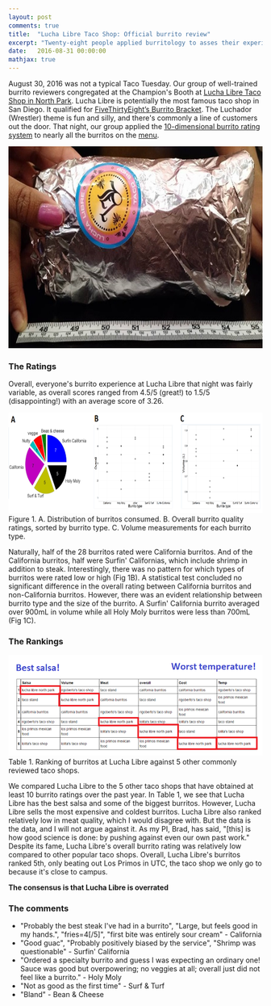 ```yaml
---
layout: post
comments: true
title:  "Lucha Libre Taco Shop: Official burrito review"
excerpt: "Twenty-eight people applied burritology to asses their experiences eating burritos at the famous Lucha Libre Taco Shop in San Diego."
date:   2016-08-31 00:00:00
mathjax: true
---
```


August 30, 2016 was not a typical Taco Tuesday. Our group of well-trained burrito reviewers congregated at the Champion's
Booth at [Lucha Libre Taco Shop in North Park](http://www.tacosmackdown.com/). Lucha Libre is potentially the most famous taco shop
in San Diego. It qualified for [FiveThirtyEight’s Burrito Bracket](http://fivethirtyeight.com/burrito/#brackets-view). 
The Luchador (Wrestler) theme is fun and silly, and there's commonly a line of customers out the door. 
That night, our group applied the [10-dimensional burrito rating system](https://srcole.github.io/100burritos/) to
nearly all the burritos on the [menu](http://www.tacosmackdown.com/menu.htm).

<img src="/assets/burrito/luchalibresize.png" height="400">

### The Ratings

Overall, everyone's burrito experience at Lucha Libre that night was fairly variable, as overall 
scores ranged from 4.5/5 (great!) to 1.5/5 (disappointing!) with an average score of 3.26.

<div class="imgcap">
<img src="/assets/burrito/luchalibre_fig1.png" height="200">
<div class="thecap">
Figure 1. A. Distribution of burritos consumed.
B. Overall burrito quality ratings, sorted by burrito type.
C. Volume measurements for each burrito type.
</div>
</div>

Naturally, half of the 28 burritos rated were California burritos. And of the California burritos,
half were Surfin' Californias, which include shrimp in addition to steak. Interestingly, there was
no pattern for which types of burritos were rated low or high (Fig 1B). A statistical test concluded
no significant difference in the overall rating between California burritos and non-California burritos.
However, there was an evident relationship between burrito type and the size of the burrito. A Surfin' California
burrito averaged over 900mL in volume while all Holy Moly burritos were less than 700mL (Fig 1C).


### The Rankings

<div class="imgcap">
<img src="/assets/burrito/luchalibre_table1.png" height="200">
<div class="thecap">
Table 1. Ranking of burritos at Lucha Libre against 5 other commonly reviewed taco shops.
</div>
</div>

We compared Lucha Libre to the 5 other taco shops that have obtained at least 10 burrito ratings over the past year.
In Table 1, we see that Lucha Libre has the best salsa and some of the biggest burritos. However,
Lucha Libre sells the most expensive and coldest burritos.
Lucha Libre also ranked relatively low in meat quality, which I would disagree with. But the data is the data, and
I will not argue against it. As my PI, Brad, has said, "[this] is how good science is done: by pushing against
even our own past work."
Despite its fame, Lucha Libre's overall burrito rating was relatively low compared to other popular taco shops.
Overall, Lucha Libre's burritos ranked 5th, only beating out Los Primos in UTC, the taco shop we only go to because it's
close to campus.

<b>The consensus is that Lucha Libre is overrated</b>


### The comments

* "Probably the best steak I've had in a burrito", "Large, but feels good in my hands.", "fries=4[/5]", "first bite was entirely sour cream" - California
* "Good guac", "Probably positively biased by the service", "Shrimp was questionable" - Surfin' California
* "Ordered a specialty burrito and guess I was expecting an ordinary one! Sauce was good but overpowering; no veggies at all; overall just did not feel like a burrito." - Holy Moly
* "Not as good as the first time" - Surf & Turf
* "Bland" - Bean & Cheese
